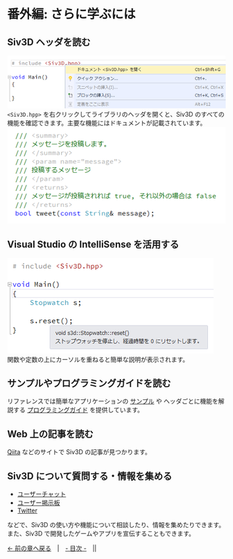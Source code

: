 ﻿# 番外編: さらに学ぶには

## Siv3D ヘッダを読む
![Siv3D ヘッダを読む](resource/Learn/header.png "Siv3D ヘッダを読む")  
`<Siv3D.hpp>` を右クリックしてライブラリのヘッダを開くと、Siv3D のすべての機能を確認できます。主要な機能にはドキュメントが記載されています。  
![Siv3D ヘッダを読む](resource/Learn/header2.png "Siv3D ヘッダを読む")  

## Visual Studio の IntelliSense を活用する
![Visual Studio の IntelliSense を活用する](resource/Learn/intellisense.png "Visual Studio の IntelliSense を活用する")  
関数や定数の上にカーソルを重ねると簡単な説明が表示されます。

## サンプルやプログラミングガイドを読む
リファレンスでは簡単なアプリケーションの <a href="../Example/Index.md" target="_blank">サンプル</a> や ヘッダごとに機能を解説する <a href="../Programming Guide/Index.md" target="_blank">プログラミングガイド</a> を提供しています。

## Web 上の記事を読む
<a href="http://qiita.com/tags/Siv3D" target="_blank">Qiita</a> などのサイトで Siv3D の記事が見つかります。

## Siv3D について質問する・情報を集める
- <a href="http://play-siv3d.hateblo.jp/entry/slack" target="_blank">ユーザーチャット</a>
- <a href="http://siv3d.jp/bbs/patio.cgi" target="_blank">ユーザー掲示板</a>
- <a href="https://twitter.com/search?f=tweets&vertical=default&q=siv3d&src=savs" target="_blank">Twitter</a>  

などで、Siv3D の使い方や機能について相談したり、情報を集めたりできます。  
また、Siv3D で開発したゲームやアプリを宣伝することもできます。

[← 前の章へ戻る](Release.md)　|　[- 目次 -](Index.md)　||
